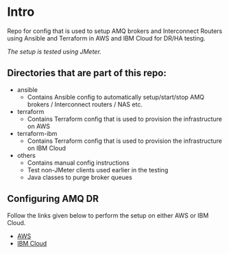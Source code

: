 
# Intro
Repo for config that is used to setup AMQ brokers and Interconnect Routers using Ansible and Terraform in AWS and IBM Cloud for DR/HA testing.

_The setup is tested using JMeter._

## Directories that are part of this repo:
* ansible
  * Contains Ansible config to automatically setup/start/stop AMQ brokers / Interconnect routers / NAS etc.
* terraform
  * Contains Terraform config that is used to provision the infrastructure on AWS
* terraform-ibm
  * Contains Terraform config that is used to provision the infrastructure on IBM Cloud
* others
  * Contains manual config instructions
  * Test non-JMeter clients used earlier in the testing
  * Java classes to purge broker queues

## Configuring AMQ DR

Follow the links given below to perform the setup on either AWS or IBM Cloud.

* [AWS](readme-aws.md)
* [IBM Cloud](readme-ibm.md)

